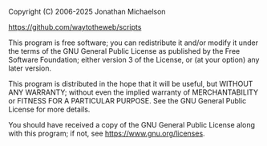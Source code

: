 Copyright (C) 2006-2025 Jonathan Michaelson

https://github.com/waytotheweb/scripts

This program is free software; you can redistribute it and/or modify it under
the terms of the GNU General Public License as published by the Free Software
Foundation; either version 3 of the License, or (at your option) any later
version.

This program is distributed in the hope that it will be useful, but WITHOUT
ANY WARRANTY; without even the implied warranty of MERCHANTABILITY or FITNESS
FOR A PARTICULAR PURPOSE. See the GNU General Public License for more
details.

You should have received a copy of the GNU General Public License along with
this program; if not, see <https://www.gnu.org/licenses>.
